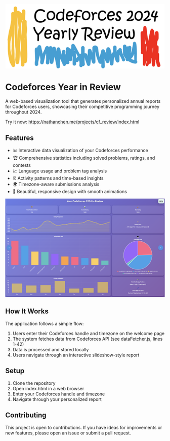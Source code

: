 ![cover](/img/cover.png)

# Codeforces Year in Review
A web-based visualization tool that generates personalized annual reports for Codeforces users, showcasing their competitive programming journey throughout 2024.

Try it now: https://nathanchen.me/projects/cf_review/index.html

## Features

- 📊 Interactive data visualization of your Codeforces performance
- 🏆 Comprehensive statistics including solved problems, ratings, and contests
- 📈 Language usage and problem tag analysis
- ⏰ Activity patterns and time-based insights
- 🌍 Timezone-aware submissions analysis
- 🎨 Beautiful, responsive design with smooth animations

![features](/img/final.png)
## How It Works

The application follows a simple flow:
1. Users enter their Codeforces handle and timezone on the welcome page
2. The system fetches data from Codeforces API (see dataFetcher.js, lines 1-42)
3. Data is processed and stored locally
4. Users navigate through an interactive slideshow-style report

## Setup

1. Clone the repository
2. Open index.html in a web browser
3. Enter your Codeforces handle and timezone
4. Navigate through your personalized report

## Contributing

This project is open to contributions. If you have ideas for improvements or new features, please open an issue or submit a pull request.
